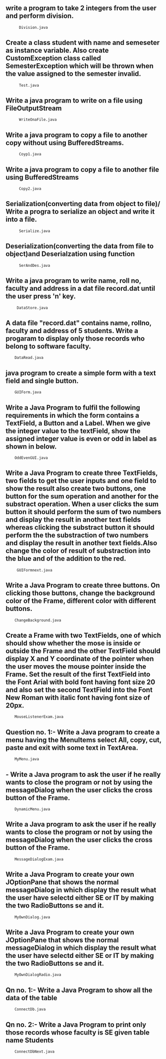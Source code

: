 ## write a program to take 2 integers from the user and perform division.

          Division.java

## Create a class student with name and semeseter as instance variable. Also create CustomException class called SemesterException which will be thrown when the value assigned to the semester invalid.

          Test.java


## Write a java program to write on a file using FileOutputStream

          WriteOnaFile.java

## Write a java program to copy a file to another copy without using BufferedStreams.

          Coyp1.java

## Write a java program to copy a file to another file using BufferedStreams

          Copy2.java

## Serialization(converting data from object to file)/ Write a progra to serialize an object and write it into a file.

          Serialize.java

## Deserialization(converting the data from file to object)and Deserialzation using function

          SerAndDes.java

## Write a java program to write name, roll no, faculty and address in a dat file record.dat until the user press 'n' key.

         DataStore.java

## A data file "record.dat" contains name, rollno, faculty and address of 5 students. Write a progaram to display only those records who belong to software faculty.

        DataRead.java

## java program to create a simple form with a text field and single button.

        GUIForm.java

## Write a Java Program to fulfil the following requirements in which the form contains a TextField, a Button and a Label. When we give the integer value to the textField, show the assigned integer value is even or odd in label as shown in below.

        OddEvenGUI.java

## Write a Java Program to create three TextFields, two fields to get the user inputs and one field to show the result also create two buttons, one button for the sum operation and another for the substract operation. When a user clicks the sum button it should perform the sum of two numbers and display the result in another text fields whereas clicking the substract button it should perform the the substraction of two numbers and display the result in another text fields.Also change the color of result of substraction into the blue and of the addition to the red.
 
         GUIFormnext.java

## Write a Java Program to create three buttons. On clicking those buttons, change the background color of the Frame, different color with different buttons.

        ChangeBackground.java

## Create a Frame with two TextFields, one of which should show whether the mose is inside or outside the Frame and the other TextField should display X and Y coordinate of the pointer when the user moves the mouse pointer inside the Frame. Set the result of the first TextField into the Font Arial with bold font having font size 20 and also set the second TextField into the Font New Roman with italic font having font size of 20px.

        MouseListenerExam.java

## Question no. 1:- Write a Java program to create a menu having the MenuItems select All, copy, cut, paste and exit with some text in TextArea.

        MyMenu.java

## - Write a Java program to ask the user if he really wants to close the program or not by using the messageDialog when the user clicks the cross button of the Frame.
  
        DynamicMenu.java

## Write a Java program to ask the user if he really wants to close the program or not by using the messageDialog when the user clicks the cross button of the Frame.

        MessageDialogExam.java

##  Write a Java Program to create your own JOptionPane that shows the normal messageDialog in which display the result what the user have selectd either SE or IT by making the two RadioButtons se and it.

        MyOwnDialog.java

##  Write a Java Program to create your own JOptionPane that shows the normal messageDialog in which display the result what the user have selectd either SE or IT by making the two RadioButtons se and it.

        MyOwnDialogRadio.java

## Qn no. 1:- Write a Java Program to show all the data of the table

        ConnectDb.java

## Qn no. 2:- Write a Java Program to print only those records whose faculty is SE given table name Students

        ConnectDbNext.java
        

